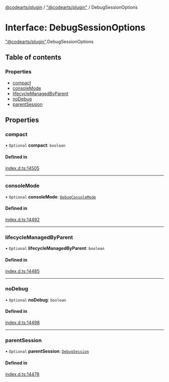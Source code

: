 [@codearts/plugin](../README.md) / ["@codearts/plugin"](../modules/_codearts_plugin_.md) / DebugSessionOptions

# Interface: DebugSessionOptions

["@codearts/plugin"](../modules/_codearts_plugin_.md).DebugSessionOptions

## Table of contents

### Properties

- [compact](codearts_plugin_.DebugSessionOptions.md#compact)
- [consoleMode](codearts_plugin_.DebugSessionOptions.md#consolemode)
- [lifecycleManagedByParent](codearts_plugin_.DebugSessionOptions.md#lifecyclemanagedbyparent)
- [noDebug](codearts_plugin_.DebugSessionOptions.md#nodebug)
- [parentSession](codearts_plugin_.DebugSessionOptions.md#parentsession)

## Properties

### compact

• `Optional` **compact**: `boolean`

#### Defined in

[index.d.ts:14505](https://github.com/huaweicloud/cloudide-plugin-api/blob/a4193a8/index.d.ts#L14505)

___

### consoleMode

• `Optional` **consoleMode**: [`DebugConsoleMode`](../enums/codearts_plugin_.DebugConsoleMode.md)

#### Defined in

[index.d.ts:14492](https://github.com/huaweicloud/cloudide-plugin-api/blob/a4193a8/index.d.ts#L14492)

___

### lifecycleManagedByParent

• `Optional` **lifecycleManagedByParent**: `boolean`

#### Defined in

[index.d.ts:14485](https://github.com/huaweicloud/cloudide-plugin-api/blob/a4193a8/index.d.ts#L14485)

___

### noDebug

• `Optional` **noDebug**: `boolean`

#### Defined in

[index.d.ts:14498](https://github.com/huaweicloud/cloudide-plugin-api/blob/a4193a8/index.d.ts#L14498)

___

### parentSession

• `Optional` **parentSession**: [`DebugSession`](codearts_plugin_.DebugSession.md)

#### Defined in

[index.d.ts:14478](https://github.com/huaweicloud/cloudide-plugin-api/blob/a4193a8/index.d.ts#L14478)
